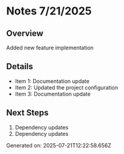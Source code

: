 # Notes 7/21/2025

## Overview
Added new feature implementation

## Details
- Item 1: Documentation update
- Item 2: Updated the project configuration
- Item 3: Documentation update

## Next Steps
1. Dependency updates
2. Dependency updates

Generated on: 2025-07-21T12:22:58.656Z
